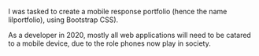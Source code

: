 I was tasked to create a mobile response portfolio (hence the name lilportfolio), using Bootstrap CSS). 

As a developer in 2020, mostly all web applications will need to be catared to a mobile device, due to the role phones now play in society.
